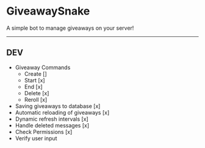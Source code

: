 # GiveawaySnake

A simple bot to manage giveaways on your server!


--------------------------------------------
## DEV

- Giveaway Commands
    - Create []
    - Start [x]
    - End [x]
    - Delete [x]
    - Reroll [x]
- Saving giveaways to database [x]
- Automatic reloading of giveaways [x]
- Dynamic refresh intervals [x] 
- Handle deleted messages [x]
- Check Permissions [x]
- Verify user input